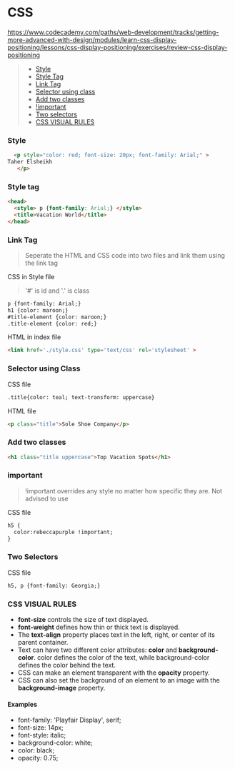 # CSS 
https://www.codecademy.com/paths/web-development/tracks/getting-more-advanced-with-design/modules/learn-css-display-positioning/lessons/css-display-positioning/exercises/review-css-display-positioning

> - [Style](#style) 
> - [Style Tag](#style-tag)
> - [Link Tag](#link-tag)
> - [Selector using class](#selector-using-class)
> - [Add two classes](#add-two-classes)
> - [!important](#important)
> - [Two selectors](#two-selectors)
> - [CSS VISUAL RULES](#css-visual-rules)


### Style 

```html
  <p style="color: red; font-size: 20px; font-family: Arial;" >
Taher Elsheikh 
   </p>

```

### Style tag 

```html
<head>
  <style> p {font-family: Arial;} </style>
  <title>Vacation World</title>
</head>
```

### Link Tag
> Seperate the HTML and CSS code into two files and link them using the link tag

CSS in Style file 
> '#' is id and '.' is class

```html
p {font-family: Arial;}
h1 {color: maroon;}
#title-element {color: maroon;}
.title-element {color: red;}
```

HTML in index file

```html
<link href='./style.css' type='text/css' rel='stylesheet' >
```

### Selector using Class
CSS file

```html
.title{color: teal; text-transform: uppercase}
```

HTML file

```html
<p class="title">Sole Shoe Company</p>
```

### Add two classes

```html
<h1 class="title uppercase">Top Vacation Spots</h1>
```

### important
> !important overrides any style no matter how specific they are. Not advised to use

CSS file

```html
h5 {
  color:rebeccapurple !important;
}
```

### Two Selectors
CSS file

```html
h5, p {font-family: Georgia;}
```


### CSS VISUAL RULES
-  **font-size** controls the size of text displayed.
- **font-weight** defines how thin or thick text is displayed.
- The **text-align** property places text in the left, right, or center of its parent container.
- Text can have two different color attributes: **color** and **background-color**. color defines the color of the text, while background-color defines the color behind the text.
- CSS can make an element transparent with the **opacity** property.
- CSS can also set the background of an element to an image with the **background-image** property. 

#### Examples
- font-family: 'Playfair Display', serif;
- font-size: 14px;
- font-style: italic;
- background-color: white;
- color: black;
- opacity: 0.75;


